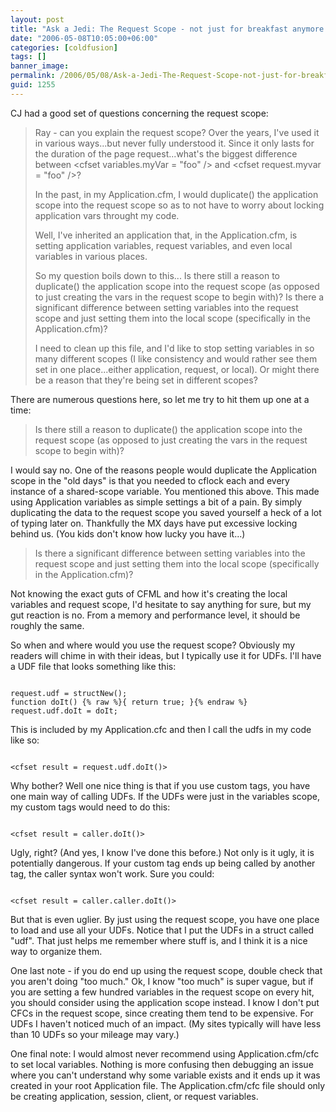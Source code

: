 ```yaml
---
layout: post
title: "Ask a Jedi: The Request Scope - not just for breakfast anymore!"
date: "2006-05-08T10:05:00+06:00"
categories: [coldfusion]
tags: []
banner_image: 
permalink: /2006/05/08/Ask-a-Jedi-The-Request-Scope-not-just-for-breakfast-anymore
guid: 1255
---
```


CJ had a good set of questions concerning the request scope:

<blockquote>
Ray - can you explain the request
scope?  Over the years, I've used it in various ways...but never fully
understood it.  Since it only lasts for the duration of the page
request...what's the biggest difference between &lt;cfset variables.myVar =
&quot;foo&quot; /&gt; and &lt;cfset request.myvar = &quot;foo&quot; /&gt;?

In
the past, in my Application.cfm, I would duplicate() the application scope into
the request scope so as to not have to worry about locking application vars
throught my code.  

Well, I've inherited an application that, in the
Application.cfm, is setting application variables, request variables, and even
local variables in various places.

So my question boils down to this...
Is
there still a reason to duplicate() the application scope into the request scope
(as opposed to just creating the vars in the request scope to begin with)?  Is
there a significant difference between setting variables into the request scope
and just setting them into the local scope (specifically in the
Application.cfm)?

I need to clean up this file, and I'd like to stop setting
variables in so many different scopes (I like consistency and would rather see
them set in one place...either application, request, or local).  Or might there
be a reason that they're being set in different scopes?
</blockquote>
<!--more-->
There are numerous questions here, so let me try to hit them up one at a time:

<blockquote>
Is there still a reason to duplicate() the application scope into the request scope (as opposed to just creating the vars in the request scope to begin with)? 
</blockquote>

I would say no. One of the reasons people would duplicate the Application scope in the "old days" is that you needed to cflock each and every instance of a shared-scope variable. You mentioned this above. This made using Application variables as simple settings a bit of a pain. By simply duplicating the data to the request scope you saved yourself a heck of a lot of typing later on. Thankfully the MX days have put excessive locking behind us. (You kids don't know how lucky you have it...)

<blockquote>
Is there a significant difference between setting variables into the request scope and just setting them into the local scope (specifically in the Application.cfm)?
</blockquote>

Not knowing the exact guts of CFML and how it's creating the local variables and request scope, I'd hesitate to say anything for sure, but my gut reaction is no. From a memory and performance level, it should be roughly the same. 

So when and where would you use the request scope? Obviously my readers will chime in with their ideas, but I typically use it for UDFs. I'll have a UDF file that looks something like this:

<code>
request.udf = structNew();
function doIt() {% raw %}{ return true; }{% endraw %}
request.udf.doIt = doIt;
</code>

This is included by my Application.cfc and then I call the udfs in my code like so:

<code>
&lt;cfset result = request.udf.doIt()&gt;
</code>

Why bother? Well one nice thing is that if you use custom tags, you have one main way of calling UDFs. If the UDFs were just in the variables scope, my custom tags would need to do this:

<code>
&lt;cfset result = caller.doIt()&gt;
</code>

Ugly, right? (And yes, I know I've done this before.) Not only is it ugly, it is potentially dangerous. If your custom tag ends up being called by another tag, the caller syntax won't work. Sure you could:

<code>
&lt;cfset result = caller.caller.doIt()&gt;
</code>

But that is even uglier. By just using the request scope, you have one place to load and use all your UDFs. Notice that I put the UDFs in a struct called "udf". That just helps me remember where stuff is, and I think it is a nice way to organize them. 

One last note - if you do end up using the request scope, double check that you aren't doing "too much." Ok, I know "too much" is super vague, but if you are setting a few hundred variables in the request scope on every hit, you should consider using the application scope instead. I know I don't put CFCs in the request scope, since creating them tend to be expensive. For UDFs I haven't noticed much of an impact. (My sites typically will have less than 10 UDFs so your mileage may vary.)

One final note: I would almost never recommend using Application.cfm/cfc to set local variables. Nothing is more confusing then debugging an issue where you can't understand why some variable exists and it ends up it was created in your root Application file. The Application.cfm/cfc file should only be creating application, session, client, or request variables.